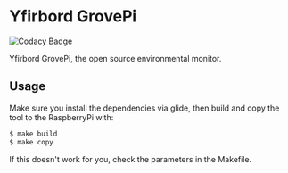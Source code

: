 # Yfirbord GrovePi

[![Codacy Badge](https://api.codacy.com/project/badge/Grade/f12de784199c46d6944fd074530939c3)](https://www.codacy.com/app/lucavallin/yfirbord-grovepi?utm_source=github.com&utm_medium=referral&utm_content=LuCavallin/yfirbord-grovepi&utm_campaign=badger)

Yfirbord GrovePi, the open source environmental monitor.


## Usage

Make sure you install the dependencies via glide, then build and copy the tool to the RaspberryPi with:

```sh
$ make build
$ make copy
```

If this doesn't work for you, check the parameters in the Makefile.
